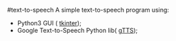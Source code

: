#text-to-speech
A simple text-to-speech program using:
 * Python3 GUI ( [tkinter](https://docs.python.org/3/library/tkinter.html));
 * Google Text-to-Speech Python lib( [gTTS](https://gtts.readthedocs.io/en/latest/index.html));
